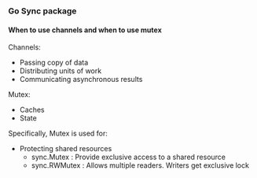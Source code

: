 ### Go Sync package

#### When to use channels and when to use mutex

Channels:
- Passing copy of data
- Distributing units of work
- Communicating asynchronous results

Mutex:
- Caches
- State

Specifically, Mutex is used for:

- Protecting shared resources
  - sync.Mutex : Provide exclusive access to a shared resource
  - sync.RWMutex : Allows multiple readers. Writers get exclusive lock